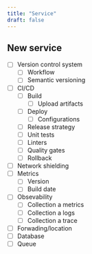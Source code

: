 ```yaml
---
title: "Service"
draft: false
---
```


## New service

- [ ] Version control system
    - [ ] Workflow
    - [ ] Semantic versioning
- [ ] CI/CD
    - [ ] Build
        - [ ] Upload artifacts
    - [ ] Deploy
        - [ ] Configurations
    - [ ] Release strategy
    - [ ] Unit tests
    - [ ] Linters
    - [ ] Quality gates
    - [ ] Rollback
- [ ] Network shielding
- [ ] Metrics
    - [ ] Version
    - [ ] Build date
- [ ] Obsevability
    - [ ] Collection a metrics
    - [ ] Collection a logs
    - [ ] Collection a trace
- [ ] Forwading/location
- [ ] Database
- [ ] Queue
